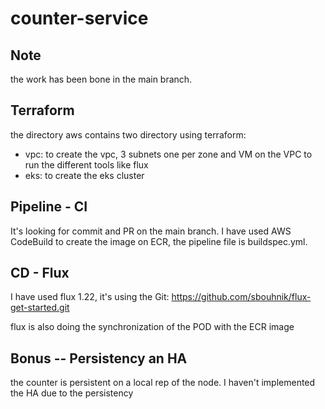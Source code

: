 # counter-service
## Note
the work has been bone in the main branch.
## Terraform
the directory aws contains two directory using terraform:
- vpc: to create the vpc, 3 subnets one per zone and VM on the VPC to run the different tools like flux
- eks: to create the eks cluster

## Pipeline - CI
It's looking for commit and PR on the main branch.
I have used AWS CodeBuild to create the image on ECR, the pipeline file is buildspec.yml.

## CD - Flux
I have used flux 1.22, it's using the Git: https://github.com/sbouhnik/flux-get-started.git

flux is also doing the synchronization of the POD with the ECR image

## Bonus -- Persistency an HA 
the counter is persistent on a local rep of the node.
I haven't implemented the HA due to the persistency 
